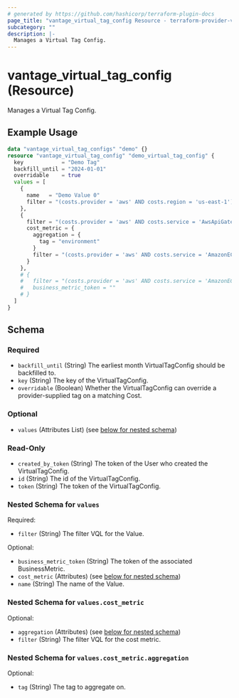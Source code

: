 ```yaml
---
# generated by https://github.com/hashicorp/terraform-plugin-docs
page_title: "vantage_virtual_tag_config Resource - terraform-provider-vantage"
subcategory: ""
description: |-
  Manages a Virtual Tag Config.
---
```


# vantage_virtual_tag_config (Resource)

Manages a Virtual Tag Config.

## Example Usage

```terraform
data "vantage_virtual_tag_configs" "demo" {}
resource "vantage_virtual_tag_config" "demo_virtual_tag_config" {
  key            = "Demo Tag"
  backfill_until = "2024-01-01"
  overridable    = true
  values = [
    {
      name   = "Demo Value 0"
      filter = "(costs.provider = 'aws' AND costs.region = 'us-east-1') OR (costs.provider = 'gcp' AND costs.region = 'us-central1')"
    },
    {
      filter = "(costs.provider = 'aws' AND costs.service = 'AwsApiGateway')"
      cost_metric = {
        aggregation = {
          tag = "environment"
        }
        filter = "(costs.provider = 'aws' AND costs.service = 'AmazonECS')"
      }
    },
    # {
    #   filter = "(costs.provider = 'aws' AND costs.service = 'AmazonECS')"
    #   business_metric_token = ""
    # }
  ]
}
```

<!-- schema generated by tfplugindocs -->
## Schema

### Required

- `backfill_until` (String) The earliest month VirtualTagConfig should be backfilled to.
- `key` (String) The key of the VirtualTagConfig.
- `overridable` (Boolean) Whether the VirtualTagConfig can override a provider-supplied tag on a matching Cost.

### Optional

- `values` (Attributes List) (see [below for nested schema](#nestedatt--values))

### Read-Only

- `created_by_token` (String) The token of the User who created the VirtualTagConfig.
- `id` (String) The id of the VirtualTagConfig.
- `token` (String) The token of the VirtualTagConfig.

<a id="nestedatt--values"></a>
### Nested Schema for `values`

Required:

- `filter` (String) The filter VQL for the Value.

Optional:

- `business_metric_token` (String) The token of the associated BusinessMetric.
- `cost_metric` (Attributes) (see [below for nested schema](#nestedatt--values--cost_metric))
- `name` (String) The name of the Value.

<a id="nestedatt--values--cost_metric"></a>
### Nested Schema for `values.cost_metric`

Optional:

- `aggregation` (Attributes) (see [below for nested schema](#nestedatt--values--cost_metric--aggregation))
- `filter` (String) The filter VQL for the cost metric.

<a id="nestedatt--values--cost_metric--aggregation"></a>
### Nested Schema for `values.cost_metric.aggregation`

Optional:

- `tag` (String) The tag to aggregate on.



